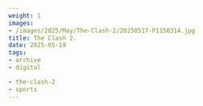 ```yaml
---
weight: 1
images:
- /images/2025/May/The-Clash-2/20250517-P1150314.jpg
title: The Clash 2.
date: 2025-05-19
tags:
- archive
- digital

- the-clash-2
- sports
---
```


